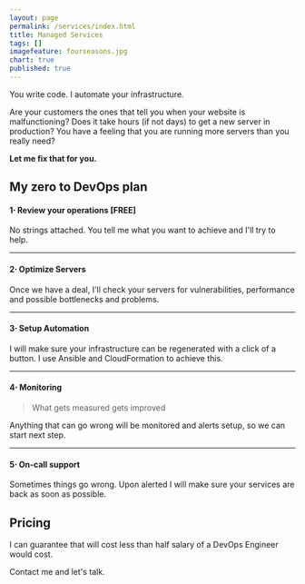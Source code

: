 ```yaml
---
layout: page
permalink: /services/index.html
title: Managed Services
tags: []
imagefeature: fourseasons.jpg
chart: true
published: true
---
```


You write code. I automate your infrastructure.

Are your customers the ones that tell you when your website is malfunctioning? 
Does it take hours (if not days) to get a new server in production?
You have a feeling that you are running more servers than you really need?

**Let me fix that for you.**

## My zero to DevOps plan

#### 1⋅ **Review your operations [FREE]** 

No strings attached. You tell me what you want to achieve and I'll try to help.

---

#### 2⋅ **Optimize Servers**

Once we have a deal, I'll check your servers for vulnerabilities, performance and possible bottlenecks and problems.

---

#### 3⋅ **Setup Automation** 

I will make sure your infrastructure can be regenerated with a click of a button. I use Ansible and CloudFormation to achieve this.

---

#### 4⋅ **Monitoring**

> What gets measured gets improved

Anything that can go wrong will be monitored and alerts setup, so we can start next step.

---

#### 5⋅ **On-call support**

Sometimes things go wrong. Upon alerted I will make sure your services are back as soon as possible.

## Pricing

I can guarantee that will cost less than half salary of a DevOps Engineer would cost.

Contact me and let's talk.
